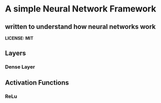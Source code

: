 # A simple Neural Network Framework
## written to understand how neural networks work

**LICENSE: MIT**

## Layers
### Dense Layer


## Activation Functions
### ReLu
